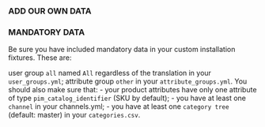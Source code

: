 ### ADD OUR OWN DATA

### MANDATORY DATA

Be sure you have included mandatory data in your custom installation fixtures. These are:

user group ```all``` named ```All``` regardless of the translation in your ```user_groups.yml```;
attribute group ```other``` in your ```attribute_groups.yml```.
You should also make sure that: - your product attributes have only one attribute of type ```pim_catalog_identifier``` (SKU by default); - you have at least one ```channel``` in your channels.yml; - you have at least one ```category tree``` (default: master) in your ```categories.csv```.
